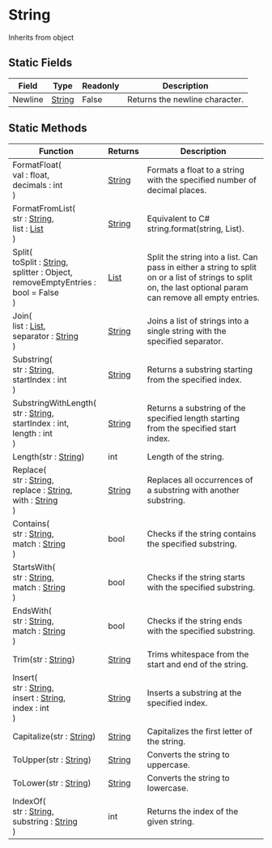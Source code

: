 # String
Inherits from object
## Static Fields
|Field|Type|Readonly|Description|
|---|---|---|---|
|Newline|[String](../static/String.md)|False|Returns the newline character.|
## Static Methods
|Function|Returns|Description|
|---|---|---|
|FormatFloat(<br/>val : float,<br/>decimals : int<br/>)|[String](../static/String.md)|Formats a float to a string with the specified number of decimal places.|
|FormatFromList(<br/>str : [String](../static/String.md),<br/>list : [List](../objects/List.md)<br/>)|[String](../static/String.md)|Equivalent to C# string.format(string, List<string>).|
|Split(<br/>toSplit : [String](../static/String.md),<br/>splitter : Object,<br/>removeEmptyEntries : bool = False<br/>)|[List](../objects/List.md)|Split the string into a list. Can pass in either a string to split on or a list of strings to split on, the last optional param can remove all empty entries.|
|Join(<br/>list : [List](../objects/List.md),<br/>separator : [String](../static/String.md)<br/>)|[String](../static/String.md)|Joins a list of strings into a single string with the specified separator.|
|Substring(<br/>str : [String](../static/String.md),<br/>startIndex : int<br/>)|[String](../static/String.md)|Returns a substring starting from the specified index.|
|SubstringWithLength(<br/>str : [String](../static/String.md),<br/>startIndex : int,<br/>length : int<br/>)|[String](../static/String.md)|Returns a substring of the specified length starting from the specified start index.|
|Length(str : [String](../static/String.md))|int|Length of the string.|
|Replace(<br/>str : [String](../static/String.md),<br/>replace : [String](../static/String.md),<br/>with : [String](../static/String.md)<br/>)|[String](../static/String.md)|Replaces all occurrences of a substring with another substring.|
|Contains(<br/>str : [String](../static/String.md),<br/>match : [String](../static/String.md)<br/>)|bool|Checks if the string contains the specified substring.|
|StartsWith(<br/>str : [String](../static/String.md),<br/>match : [String](../static/String.md)<br/>)|bool|Checks if the string starts with the specified substring.|
|EndsWith(<br/>str : [String](../static/String.md),<br/>match : [String](../static/String.md)<br/>)|bool|Checks if the string ends with the specified substring.|
|Trim(str : [String](../static/String.md))|[String](../static/String.md)|Trims whitespace from the start and end of the string.|
|Insert(<br/>str : [String](../static/String.md),<br/>insert : [String](../static/String.md),<br/>index : int<br/>)|[String](../static/String.md)|Inserts a substring at the specified index.|
|Capitalize(str : [String](../static/String.md))|[String](../static/String.md)|Capitalizes the first letter of the string.|
|ToUpper(str : [String](../static/String.md))|[String](../static/String.md)|Converts the string to uppercase.|
|ToLower(str : [String](../static/String.md))|[String](../static/String.md)|Converts the string to lowercase.|
|IndexOf(<br/>str : [String](../static/String.md),<br/>substring : [String](../static/String.md)<br/>)|int|Returns the index of the given string.|
